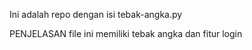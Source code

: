 Ini adalah repo dengan isi tebak-angka.py

PENJELASAN
file ini memiliki tebak angka dan fitur login
